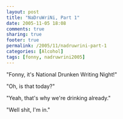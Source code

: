 ```yaml
---
layout: post
title: "NaDruWriNi, Part 1"
date: 2005-11-05 18:08
comments: true
sharing: true
footer: true
permalink: /2005/11/nadruwrini-part-1
categories: [Alcohol]
tags: [fonny, nadruwrini2005]
---
```

"Fonny, it's National Drunken Writing Night!"

"Oh, is that today?"

"Yeah, that's why we're drinking already."

"Well shit, I'm in."
